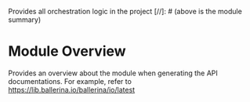Provides all  orchestration logic in the project
[//]: # (above is the module summary)

# Module Overview
Provides an overview about the module when generating the API documentations.
For example, refer to https://lib.ballerina.io/ballerina/io/latest
